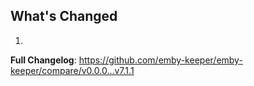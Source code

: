 ## What's Changed

1.

**Full Changelog**: https://github.com/emby-keeper/emby-keeper/compare/v0.0.0...v7.1.1

